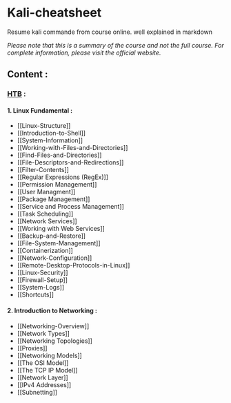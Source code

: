# Kali-cheatsheet
Resume kali commande from course online. well explained in markdown

*Please note that this is a summary of the course and not the full course. For complete information, please visit the official website.*

## Content : 

### [HTB](https://academy.hackthebox.com) :

#### 1.  Linux Fundamental :

   - [[Linux-Structure]]
   - [[Introduction-to-Shell]]
   - [[System-Information]]
   - [[Working-with-Files-and-Directories]]
   - [[Find-Files-and-Directories]]
   - [[File-Descriptors-and-Redirections]]
   - [[Filter-Contents]]
   - [[Regular Expressions (RegEx)]]
   - [[Permission Management]]
   - [[User Managment]]
   - [[Package Management]]
   - [[Service and Process Management]]
   - [[Task Scheduling]]
   - [[Network Services]]
   - [[Working with Web Services]]
   - [[Backup-and-Restore]]
   - [[File-System-Management]]
   - [[Containerization]]
   - [[Network-Configuration]]
   - [[Remote-Desktop-Protocols-in-Linux]]
   - [[Linux-Security]]
   - [[Firewall-Setup]]
   - [[System-Logs]]
   - [[Shortcuts]]

#### 2. Introduction to Networking :

   - [[Networking-Overview]]
   - [[Network Types]]
   - [[Networking Topologies]]
   - [[Proxies]]
   - [[Networking Models]]
   - [[The OSI Model]]
   - [[The TCP IP Model]]
   - [[Network Layer]]
   - [[IPv4 Addresses]]
   - [[Subnetting]]

